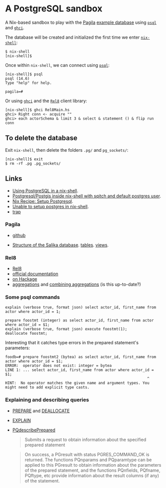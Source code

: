 # A PostgreSQL sandbox

A Nix-based sandbox to play with the [Pagila](https://github.com/devrimgunduz/pagila) [example database](https://dev.mysql.com/doc/sakila/en/sakila-structure.html) using [`psql`](https://www.postgresql.org/docs/current/app-psql.html) and [`ghci`](https://downloads.haskell.org/ghc/latest/docs/users_guide/ghci.html).

The database will be created and initialized the first time we enter [`nix-shell`](https://nixos.org/manual/nix/stable/command-ref/nix-shell.html):

    $ nix-shell
    [nix-shell]$

Once within `nix-shell`, we can connect using [`psql`](https://www.postgresql.org/docs/current/app-psql.html):

    [nix-shell]$ psql
    psql (14.6)
    Type "help" for help.

    pagila=#

Or using [`ghci`](https://downloads.haskell.org/ghc/latest/docs/users_guide/ghci.html) and the [`Rel8`](https://hackage.haskell.org/package/rel8) client library:

    [nix-shell]$ ghci Rel8Main.hs
    ghci> Right conn <- acquire ""
    ghci> each actorSchema & limit 3 & select & statement () & flip run conn

## To delete the database

Exit `nix-shell`, then delete the folders `.pg/` and `pg_sockets/`: 

    [nix-shell]$ exit
    $ rm -rf .pg .pg_sockets/

## Links

- [Using PostgreSQL in a nix-shell](https://mgdm.net/weblog/postgresql-in-a-nix-shell/). 
- [Postgresql/Postgis inside nix-shell with sqitch and default postgres user](https://gist.github.com/gusmacaulay/9dc5793439750912458f3c6a8945de7d). 
- [Nix Recipe: Setup Postgresql](https://zeroes.dev/p/nix-recipe-for-postgresql/). 
- [Unable to setup postgres in nix-shell](https://discourse.nixos.org/t/unable-to-setup-postgres-in-nix-shell/14813/2). 
- [trap](https://www.ludovicocaldara.net/dba/bash-tips-7-cleanup-on-exit/)

### Pagila

- [github](https://github.com/devrimgunduz/pagila)

- [Structure of the Salika database](https://dev.mysql.com/doc/sakila/en/sakila-structure.html). [tables](https://dev.mysql.com/doc/sakila/en/sakila-structure-tables.html). [views](https://dev.mysql.com/doc/sakila/en/sakila-structure-views.html).

### Rel8

- [Rel8](https://github.com/circuithub/rel8)
- [official documentation](https://rel8.readthedocs.io/en/latest/)
- [on Hackage](https://hackage.haskell.org/package/rel8)
- [aggregations](https://rel8.readthedocs.io/en/latest/cookbook.html#aggregations) and [combining aggregations](https://rel8.readthedocs.io/en/latest/cookbook.html#combining-aggregations) (is this up-to-date?)

### Some psql commands

    explain (verbose true, format json) select actor_id, first_name from actor where actor_id = 1;
    
    prepare foostmt (integer) as select actor_id, first_name from actor where actor_id = $1;
    explain (verbose true, format json) execute foostmt(1);
    deallocate foostmt;
    
Interesting that it catches type errors in the prepared statement's parameters:

    foodb=# prepare foostmt2 (bytea) as select actor_id, first_name from actor where actor_id = $1;
    ERROR:  operator does not exist: integer = bytea
    LINE 1: ... select actor_id, first_name from actor where actor_id = $1;
                                                                    ^
    HINT:  No operator matches the given name and argument types. You might need to add explicit type casts.
    
### Explaining and describing queries

- [PREPARE](https://www.postgresql.org/docs/current/sql-prepare.html) and [DEALLOCATE](https://www.postgresql.org/docs/current/sql-deallocate.html)

- [EXPLAIN](https://www.postgresql.org/docs/current/sql-explain.html)

- [PQdescribePrepared](https://www.postgresql.org/docs/9.5/libpq-exec.html#LIBPQ-EXEC-SELECT-INFO)

  > Submits a request to obtain information about the specified prepared statement

  > On success, a PGresult with status PGRES_COMMAND_OK is returned. The functions PQnparams and PQparamtype can be applied to this PGresult to obtain information about the parameters of the prepared statement, and the functions PQnfields, PQfname, PQftype, etc provide information about the result columns (if any) of the statement.